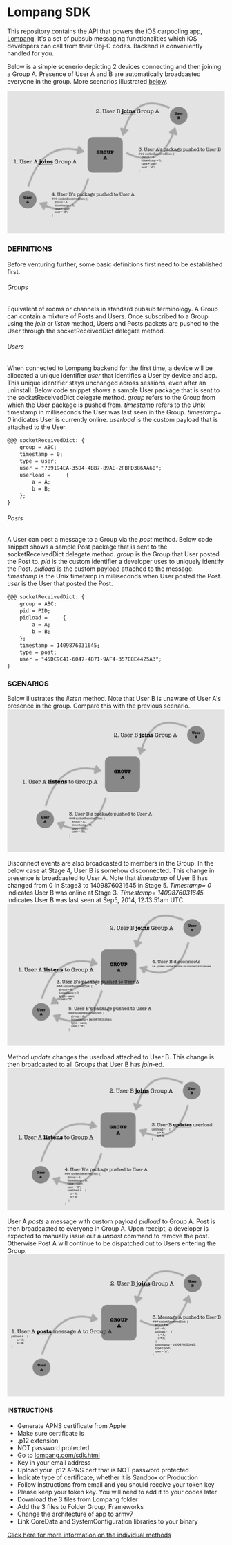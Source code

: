 Lompang SDK
===========

This repository contains the API that powers the iOS carpooling app, [Lompang](http://appstore.com/lompang). It's a set of pubsub messaging functionalities which iOS developers can call from their Obj-C codes. Backend is conveniently handled for you.

Below is a simple scenerio depicting 2 devices connecting and then joining a Group A. Presence of User A and B are automatically broadcasted everyone in the group. More scenarios illustrated [below](#morescenarios).

![Join](/Scenarios/1.png)

### DEFINITIONS
Before venturing further, some basic definitions first need to be established first. 

###### Groups
Equivalent of rooms or channels in standard pubsub terminology. A Group can contain a mixture of Posts and Users. Once subscribed to a Group using the _join_ or _listen_ method, Users and Posts packets are pushed to the User through the socketReceivedDict delegate method.

###### Users
When connected to Lompang backend for the first time, a device will be allocated a unique identifier _user_ that identifies a User by device and app. This unique identifier stays unchanged across sessions, even after an uninstall. Below code snippet shows a sample User package that is sent to the socketReceivedDict delegate method. _group_ refers to the Group from which the User package is pushed from. _timestamp_ refers to the Unix timestamp in milliseconds the User was last seen in the Group. _timestamp= 0_ indicates User is currently online. _userload_ is the custom payload that is attached to the User.

```
@@@ socketReceivedDict: {
    group = ABC;
    timestamp = 0;
    type = user;
    user = "7B9194EA-35D4-4BB7-89AE-2FBFD386AA60";
    userload =     {
        a = A;
        b = B;
    };
}
```

###### Posts
A User can post a message to a Group via the _post_ method. Below code snippet shows a sample Post package that is sent to the socketReceivedDict delegate method. _group_ is the Group that User posted the Post to. _pid_ is the custom identifier a developer uses to uniquely identify the Post. _pidload_ is the custom payload attached to the message. _timestamp_ is the Unix timetamp in milliseconds when User posted the Post. _user_ is the User that posted the Post.  

```
@@@ socketReceivedDict: {
    group = ABC;
    pid = PID;
    pidload =     {
        a = A;
        b = B;
    };
    timestamp = 1409876031645;
    type = post;
    user = "45DC9C41-6047-4871-9AF4-357E8E4425A3";
}
```

### SCENARIOS <a name="morescenarios"></a>

Below illustrates the _listen_ method. Note that User B is unaware of User A's presence in the group. Compare this with the previous scenario.
![Listen](/Scenarios/2.png)

Disconnect events are also broadcasted to members in the Group. In the below case at Stage 4, User B is somehow disconnected. This change in presence is broadcasted to User A. Note that _timestamp_ of User B has changed from 0 in Stage3 to 1409876031645 in Stage 5. _Timestamp= 0_ indicates User B was online at Stage 3. _Timestamp= 1409876031645_ indicates User B was last seen at Sep5, 2014, 12:13:51am UTC.
![Disconnect](/Scenarios/3.png)

Method _update_ changes the userload attached to User B. This change is then broadcasted to all Groups that User B has _join_-ed.
![](/Scenarios/4.png)

User A _posts_ a message with custom payload _pidload_ to Group A. Post is then broadcasted to everyone in Group A. Upon receipt, a developer is expected to manually issue out a _unpost_ command to remove the post. Otherwise Post A will continue to be dispatched out to Users entering the Group.
![](/Scenarios/5.png)

#### INSTRUCTIONS
* Generate APNS certificate from Apple
* Make sure certificate is
 * .p12 extension
 * NOT password protected
* Go to [lompang.com/sdk.html](http://lompang.com/sdk.html)
 * Key in your email address
 * Upload your .p12 APNS cert that is NOT password protected
 * Indicate type of certificate, whether it is Sandbox or Production
* Follow instructions from email and you should receive your token key
* Please keep your token key. You will need to add it to your codes later
* Download the 3 files from Lompang folder
* Add the 3 files to Folder Group, Frameworks
* Change the architecture of app to armv7
* Link CoreData and SystemConfiguration libraries to your binary

[Click here for more information on the individual methods](https://github.com/ngzhongcai/lompang/blob/master/Lompang/Lompang.h)
